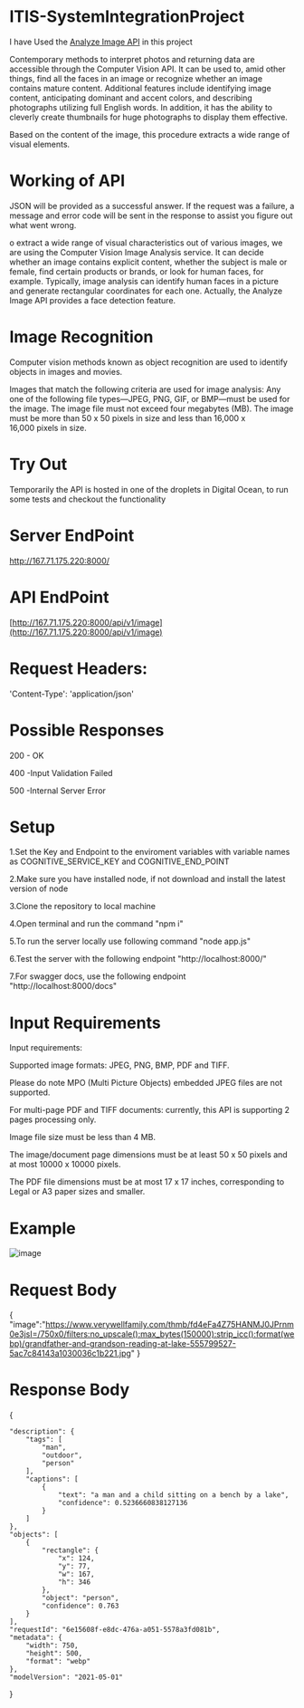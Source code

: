 # ITIS-SystemIntegrationProject
 I have Used  the [Analyze Image API](https://learn.microsoft.com/en-us/azure/cognitive-services/computer-vision/overview-image-analysis?tabs=3-2) in this project

Contemporary methods to interpret photos and returning data are accessible through the Computer Vision API. It can be used to, amid other things, find all the faces in an image or recognize whether an image contains mature content. Additional features include identifying image content, anticipating dominant and accent colors, and describing photographs utilizing full English words. In addition, it has the ability to cleverly create thumbnails for huge photographs to display them effective.

Based on the content of the image, this procedure extracts a wide range of visual elements.

# Working of API

JSON will be provided as a successful answer. If the request was a failure, a message and error code will be sent in the response to assist you figure out what went wrong.

o extract a wide range of visual characteristics out of various images, we are using the Computer Vision Image Analysis service. It can decide whether an image contains explicit content, whether the subject is male or female, find certain products or brands, or look for human faces, for example. Typically, image analysis can identify human faces in a picture and generate rectangular coordinates for each one. Actually, the Analyze Image API provides a face detection feature.

# Image Recognition

Computer vision methods known as object recognition are used to identify objects in images and movies.

Images that match the following criteria are used for image analysis: Any one of the following file types—JPEG, PNG, GIF, or BMP—must be used for the image. The image file must not exceed four megabytes (MB). The image must be more than 50 x 50 pixels in size and less than 16,000 x 16,000 pixels in size.

# Try Out
Temporarily the API is hosted in one of the droplets in Digital Ocean, to run some tests and checkout the functionality
# Server EndPoint
http://167.71.175.220:8000/
# API EndPoint
[http://167.71.175.220:8000/api/v1/image](http://167.71.175.220:8000/api/v1/image)

# Request Headers:

'Content-Type': 'application/json'

# Possible Responses
200 -	OK

400	-Input Validation Failed

500	-Internal Server Error

# Setup


1.Set the Key and Endpoint to the enviroment variables with variable names as COGNITIVE_SERVICE_KEY and COGNITIVE_END_POINT

2.Make sure you have installed node, if not download and install the latest version of node

3.Clone the repository to local machine

4.Open terminal and run the command "npm i"

5.To run the server locally use following command "node app.js"

6.Test the server with the following endpoint "http://localhost:8000/"

7.For swagger docs, use the following endpoint "http://localhost:8000/docs"
# Input Requirements
Input requirements:

Supported image formats: JPEG, PNG, BMP, PDF and TIFF.

Please do note MPO (Multi Picture Objects) embedded JPEG files are not supported.

For multi-page PDF and TIFF documents: currently, this API is supporting 2 pages processing only.

Image file size must be less than 4 MB.

The image/document page dimensions must be at least 50 x 50 pixels and at most 10000 x 10000 pixels.

The PDF file dimensions must be at most 17 x 17 inches, corresponding to Legal or A3 paper sizes and smaller.

# Example
![image](https://github.com/achitnen/ITIS-SystemIntegrationProject/assets/123344473/00d1196f-6ab4-43ea-9aca-40de2f256d3a)

# Request Body
{
"image":"https://www.verywellfamily.com/thmb/fd4eFa4Z75HANMJ0JPrnm0e3jsI=/750x0/filters:no_upscale():max_bytes(150000):strip_icc():format(webp)/grandfather-and-grandson-reading-at-lake-555799527-5ac7c84143a1030036c1b221.jpg"
}

# Response Body

{

    "description": {
        "tags": [
            "man",
            "outdoor",
            "person"
        ],
        "captions": [
            {
                "text": "a man and a child sitting on a bench by a lake",
                "confidence": 0.5236660838127136
            }
        ]
    },
    "objects": [
        {
            "rectangle": {
                "x": 124,
                "y": 77,
                "w": 167,
                "h": 346
            },
            "object": "person",
            "confidence": 0.763
        }
    ],
    "requestId": "6e15608f-e8dc-476a-a051-5578a3fd081b",
    "metadata": {
        "width": 750,
        "height": 500,
        "format": "webp"
    },
    "modelVersion": "2021-05-01"
}


